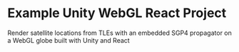 # Example Unity WebGL React Project

Render satellite locations from TLEs with an embedded SGP4 propagator on a WebGL globe built with Unity and React
